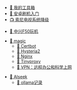 <!-- docs/_sidebar.md -->

- [🧰 我的工具箱](/zh-cn/home3/readme.md)
- [📱 安卓刷机入门](/zh-cn/home3/安卓刷机入门.md)
- [📺 索尼电视系统降级](/zh-cn/home3/sony.md)
<!-- update on 2025-02-06T08:27:41.335Z -->
- [🍎 中兴F50玩机](zh-cn/home3/中兴F50玩机.md)

<!-- 更新于 2025-01-02T08:35:00.252Z -->

- [📂 magic](zh-cn/home3/magic/)
  - [🍒 Certbot](zh-cn/home3/magic/Certbot.md)
  - [🍇 Hysteria2](zh-cn/home3/magic/Hysteria2.md)
  - [🍓 Nginx](zh-cn/home3/magic/Nginx.md)
  - [🥑 Tinyproxy](zh-cn/home3/magic/Tinyproxy.md)
  - [🌽 VPN：远程办公和科学上网](zh-cn/home3/magic/VPN：远程办公和科学上网.md)

<!-- update on 2025-02-07T09:26:49.994Z -->

- [📂 AIseek](zh-cn/home3/AIseek/)
  - [🥒 ollama记录](zh-cn/home3/AIseek/ollama记录.md)